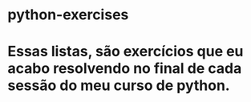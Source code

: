 # python-exercises

# Essas listas, são exercícios que eu acabo resolvendo no final de cada sessão do meu curso de python.
